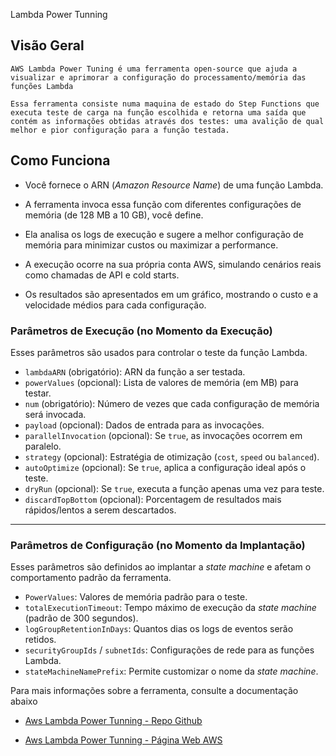 Lambda Power Tunning

## Visão Geral
```
AWS Lambda Power Tuning é uma ferramenta open-source que ajuda a visualizar e aprimorar a configuração do processamento/memória das funções Lambda

Essa ferramenta consiste numa maquina de estado do Step Functions que executa teste de carga na função escolhida e retorna uma saída que contém as informações obtidas através dos testes: uma avalição de qual melhor e pior configuração para a função testada.
```
## Como Funciona
- Você fornece o ARN (*Amazon Resource Name*) de uma função Lambda.

- A ferramenta invoca essa função com diferentes configurações de memória (de 128 MB a 10 GB), você define.

- Ela analisa os logs de execução e sugere a melhor configuração de memória para minimizar custos ou maximizar a performance.

- A execução ocorre na sua própria conta AWS, simulando cenários reais como chamadas de API e cold starts.

- Os resultados são apresentados em um gráfico, mostrando o custo e a velocidade médios para cada configuração.


### Parâmetros de Execução (no Momento da Execução)

Esses parâmetros são usados para controlar o teste da função Lambda.

* `lambdaARN` (obrigatório): ARN da função a ser testada.
* `powerValues` (opcional): Lista de valores de memória (em MB) para testar.
* `num` (obrigatório): Número de vezes que cada configuração de memória será invocada.
* `payload` (opcional): Dados de entrada para as invocações.
* `parallelInvocation` (opcional): Se `true`, as invocações ocorrem em paralelo.
* `strategy` (opcional): Estratégia de otimização (`cost`, `speed` ou `balanced`).
* `autoOptimize` (opcional): Se `true`, aplica a configuração ideal após o teste.
* `dryRun` (opcional): Se `true`, executa a função apenas uma vez para teste.
* `discardTopBottom` (opcional): Porcentagem de resultados mais rápidos/lentos a serem descartados.

---

### Parâmetros de Configuração (no Momento da Implantação)

Esses parâmetros são definidos ao implantar a _state machine_ e afetam o comportamento padrão da ferramenta.

* `PowerValues`: Valores de memória padrão para o teste.
* `totalExecutionTimeout`: Tempo máximo de execução da _state machine_ (padrão de 300 segundos).
* `logGroupRetentionInDays`: Quantos dias os logs de eventos serão retidos.
* `securityGroupIds` / `subnetIds`: Configurações de rede para as funções Lambda.
* `stateMachineNamePrefix`: Permite customizar o nome da _state machine_.


Para mais informações sobre a ferramenta, consulte a documentação abaixo
- [Aws Lambda Power Tunning - Repo Github](https://github.com/alexcasalboni/aws-lambda-power-tuning?tab=readme-ov-file)

- [Aws Lambda Power Tunning - Página Web AWS](https://serverlessrepo.aws.amazon.com/applications/arn:aws:serverlessrepo:us-east-1:451282441545:applications~aws-lambda-power-tuning)

